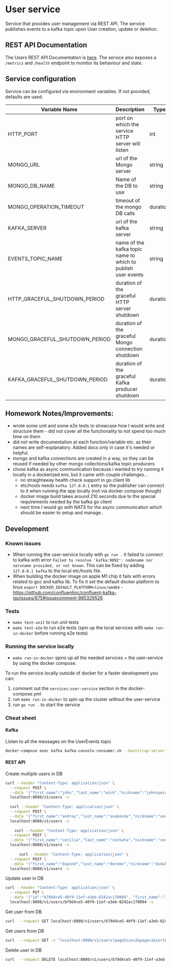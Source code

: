# User service

Service that provides user management via REST API. The service publishes events to a kafka topic upon User creation, update or deletion.

## REST API Documentation

The Users REST API Documentation is [here](docs/users_rest_api_docs.md). The service also exposes a `/metrics` and `/health` endpoint
to monitor its behaviour and state.

## Service configuration

Service can be configured via environment variables. If not provided, defaults are used.

| Variable Name                  | Description                                                  | Type     | Default                                  |
|--------------------------------|--------------------------------------------------------------|----------|------------------------------------------|
| HTTP_PORT                      | port on which the service HTTP server will listen            | int      | 8080                                     |
| MONGO_URL                      | url of the Mongo server                                      | string   | mongodb://user:password@localhost:27017/ |
| MONGO_DB_NAME                  | Name of the DB to use                                        | string   | demo                                     |
| MONGO_OPERATION_TIMEOUT        | timeout of the mongo DB calls                                | duration | 3s                                       |
| KAFKA_SERVER                   | url of the kafka server                                      | string   | localhost:9092                           |
| EVENTS_TOPIC_NAME              | name of the kafka topic name to which to publish user events | string   | UserEvents                               |
| HTTP_GRACEFUL_SHUTDOWN_PERIOD  | duration of the graceful HTTP server shutdown                | duration | 5s                                       |
| MONGO_GRACEFUL_SHUTDOWN_PERIOD | duration of the graceful Mongo connection shutdown           | duration | 5s                                       |
| KAFKA_GRACEFUL_SHUTDOWN_PERIOD | duration of the graceful Kafka producer shutdown             | duration | 5s                                       |


## Homework Notes/Improvements:
- wrote some unit and some e2e tests to showcase how I would write and structure them - did not cover all the functionality to not spend too much time on them
- did not write documentation at each function/variable etc. as their names are self-explanatory. Added docs only in case it's needed or helpful.
- mongo and kafka connections are created in a way, so they can be reused if needed by other mongo collections/kafka topic producers
- chose kafka as async communication because i wanted to try running it locally in a dockerized env, but it came with couple challenges...
  - no straightaway health check support in go client lib 
  - etc/hosts needs `kafka 127.0.0.1` entry so the publisher can connect to it when running the app locally (not via docker compose though)
  - docker image build takes around 210 seconds due to the special requirements needed by the kafka go client
  - next time I would go with NATS for the async communication which should be easier to setup and manage..

## Development

### Known issues

- When running the user-service locally with `go run .` it failed to connect to kafka with error `Failed to resolve 'kafka:9092': nodename nor servname provided, or not known`.
  This can be fixed by adding `127.0.0.1 kafka` to the local etc/hosts file.
- When building the docker image on apple M1 chip it fails with errors related to gcc and kafka lib. To fix it set the default docker platform to linux `export DOCKER_DEFAULT_PLATFORM=linux/amd64` -
  https://github.com/confluentinc/confluent-kafka-go/issues/675#issuecomment-985329526

### Tests

- `make test-unit` to run unit tests
- `make test-e2e` to run e2e tests (spin up the local services with `make run-in-docker` before running e2e tests)

### Running the service locally

- `make run-in-docker` spins up all the needed services + the user-service by using the docker compose.

To run the service locally outside of docker for a faster development you can:
1. comment out the `services:user-service` section in the docker-compose.yml
2. run `make run-in-docker` to spin up the cluster without the user-service 
3. run `go run .` to start the service

### Cheat sheet
#### Kafka

Listen to all the messages on the UserEvents topic
```bash
docker-compose exec kafka kafka-console-consumer.sh --bootstrap-server kafka:9092 --topic UserEvents --from-beginning
```

#### REST API

Create multiple users in DB
```bash 
curl --header "Content-Type: application/json" \
  --request POST \
  --data '{"first_name":"john","last_name":"wick","nickname":"johnnywicky","password":"securepwd","email":"johnnywicky@gmail.com","country":"UK"}' \
  localhost:8080/v1/users -v
  
  curl --header "Content-Type: application/json" \
  --request POST \
  --data '{"first_name":"andrey","last_name":"anakonda","nickname":"anakonda","password":"anakondapwd","email":"anakonda@gmail.com","country":"AK"}' \
  localhost:8080/v1/users -v
  
    curl --header "Content-Type: application/json" \
  --request POST \
  --data '{"first_name":"cecilia","last_name":"ceckata","nickname":"ceckana","password":"cecikypwd","email":"cuza@gmail.com","country":"CZ"}' \
  localhost:8080/v1/users -v
  
      curl --header "Content-Type: application/json" \
  --request POST \
  --data '{"first_name":"dupond","last_name":"dereke","nickname":"duduko","password":"didipwd","email":"drak@gmail.com","country":"CZ"}' \
  localhost:8080/v1/users -v
```

Update user in DB
```bash
curl --header "Content-Type: application/json" \
  --request PUT \
  --data '{"id":"b79d4ce5-40f9-11ef-a3eb-0242ac170004", "first_name":"Johnn","last_name":"Wickk","nickname":"johnnywickyy","password":"securepwdd","email":"johnnywicky@gmail.comm","country":"UKK"}' \
  localhost:8080/v1/users/b79d4ce5-40f9-11ef-a3eb-0242ac170004 -v
```

Get user from DB
```bash
curl  --request GET localhost:8080/v1/users/b79d4ce5-40f9-11ef-a3eb-0242ac170004 -v
```

Get users from DB
```bash
curl  --request GET -v "localhost:8080/v1/users?pageSize=2&page=1&sortBy=first_name.asc&country=UK"
```

Delete user in DB
```bash
curl  --request DELETE localhost:8080/v1/users/b79d4ce5-40f9-11ef-a3eb-0242ac170004 -v
```